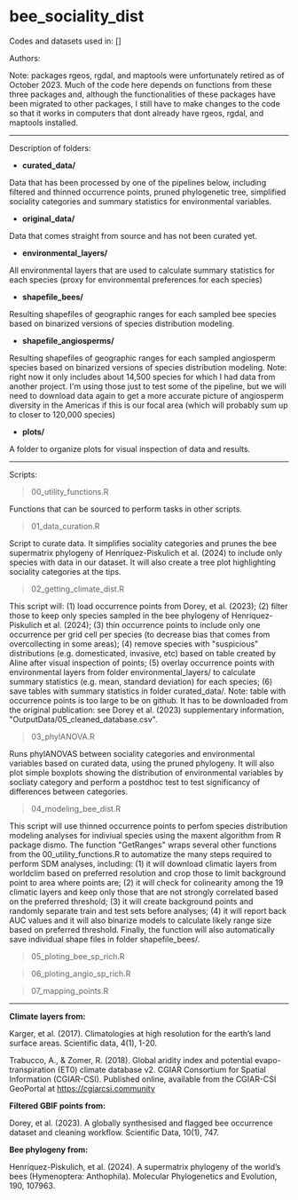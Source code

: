 # bee_sociality_dist

Codes and datasets used in: [] 

Authors:



Note: packages rgeos, rgdal, and maptools were unfortunately retired as of October 2023. Much of the code here depends on functions from these three packages and, although the functionalities of these packages have been migrated to other packages, I still have to make changes to the code so that it works in computers that dont already have rgeos, rgdal, and maptools installed. 

----
Description of folders: 
 
- **curated_data/** 

Data that has been processed by one of the pipelines below, including filtered and thinned occurrence points, pruned phylogenetic tree, simplified sociality categories and summary statistics for environmental variables.

- **original_data/** 

Data that comes straight from source and has not been curated yet.

- **environmental_layers/** 

All environmental layers that are used to calculate summary statistics for each species (proxy for environmental preferences for each species)

- **shapefile_bees/**

Resulting shapefiles of geographic ranges for each sampled bee species based on binarized versions of species distribution modeling. 

- **shapefile_angiosperms/**

Resulting shapefiles of geographic ranges for each sampled angiosperm species based on binarized versions of species distribution modeling. Note: right now it only includes about 14,500 species for which I had data from another project. I'm using those just to test some of the pipeline, but we will need to download data again to get a more accurate picture of angiosperm diversity in the Americas if this is our focal area (which will probably sum up to closer to 120,000 species)
 
- **plots/** 

A folder to organize plots for visual inspection of data and results. 




----
Scripts:

> 00_utility_functions.R

Functions that can be sourced to perform tasks in other scripts.

> 01_data_curation.R

Script to curate data. It simplifies sociality categories and prunes the bee supermatrix phylogeny of Henríquez-Piskulich et al. (2024) to include only species with data in our dataset. It will also create a tree plot highlighting sociality categories at the tips.

> 02_getting_climate_dist.R

This script will: (1) load occurrence points from Dorey, et al. (2023); (2) filter those to keep only species sampled in the bee phylogeny of Henríquez-Piskulich et al. (2024); (3) thin occurrence points to include only one occurrence per grid cell per species (to decrease bias that comes from overcollecting in some areas); (4) remove species with "suspicious" distributions (e.g. domesticated, invasive, etc) based on table created by Aline after visual inspection of points; (5) overlay occurrence points with environmental layers from folder environmental_layers/ to calculate summary statistics (e.g. mean, standard deviation) for each species; (6) save tables with summary statistics in folder curated_data/. Note: table with occurrence points is too large to be on github. It has to be downloaded from the original publication: see Dorey et al. (2023) supplementary information, "OutputData/05_cleaned_database.csv".

> 03_phylANOVA.R

Runs phylANOVAS between sociality categories and environmental variables based on curated data, using the pruned phylogeny. It will also plot simple boxplots showing the distribution of environmental variables by socliaty category and perform a postdhoc test to test significancy of differences between categories.  

> 04_modeling_bee_dist.R

This script will use thinned occurrence points to perfom species distribution modeling analyses for indiviual species using the maxent algorithm from R package dismo. The function "GetRanges" wraps several other functions from the 00_utility_functions.R to automatize the many steps required to perform SDM analyses, including: (1) it will download climatic layers from worldclim based on preferred resolution and crop those to limit background point to area where points are; (2) it will check for colinearity among the 19 climatic layers and keep only those that are not strongly correlated based on the preferred threshold; (3) it will create background points and randomly separate train and test sets before analyses; (4) it will report back AUC values and it will also binarize models to calculate likely range size based on preferred threshold. Finally, the function will also automatically save individual shape files in folder shapefile_bees/.

> 05_ploting_bee_sp_rich.R



> 06_ploting_angio_sp_rich.R



> 07_mapping_points.R



----
  
**Climate layers from:**
  
Karger, et al. (2017). Climatologies at high resolution for the earth’s land surface areas. Scientific data, 4(1), 1-20.  
  
Trabucco, A., & Zomer, R. (2018). Global aridity index and potential evapo- transpiration (ET0) climate database v2. CGIAR Consortium for Spatial Information (CGIAR-CSI). Published online, available from the CGIAR-CSI GeoPortal at https://cgiarcsi.community
  
  
**Filtered GBIF points from:**
  
Dorey, et al. (2023). A globally synthesised and flagged bee occurrence dataset and cleaning workflow. Scientific Data, 10(1), 747.


**Bee phylogeny from:**

Henríquez-Piskulich, et al. (2024). A supermatrix phylogeny of the world’s bees (Hymenoptera: Anthophila). Molecular Phylogenetics and Evolution, 190, 107963.
